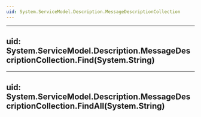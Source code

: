 ```yaml
---
uid: System.ServiceModel.Description.MessageDescriptionCollection
---
```


---
uid: System.ServiceModel.Description.MessageDescriptionCollection.Find(System.String)
---

---
uid: System.ServiceModel.Description.MessageDescriptionCollection.FindAll(System.String)
---
